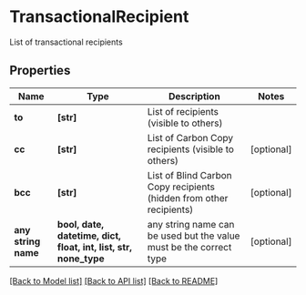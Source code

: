 # TransactionalRecipient

List of transactional recipients

## Properties
Name | Type | Description | Notes
------------ | ------------- | ------------- | -------------
**to** | **[str]** | List of recipients (visible to others) | 
**cc** | **[str]** | List of Carbon Copy recipients (visible to others) | [optional] 
**bcc** | **[str]** | List of Blind Carbon Copy recipients (hidden from other recipients) | [optional] 
**any string name** | **bool, date, datetime, dict, float, int, list, str, none_type** | any string name can be used but the value must be the correct type | [optional]

[[Back to Model list]](../README.md#documentation-for-models) [[Back to API list]](../README.md#documentation-for-api-endpoints) [[Back to README]](../README.md)


